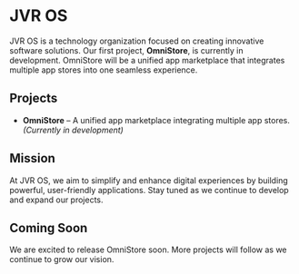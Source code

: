 # JVR OS

JVR OS is a technology organization focused on creating innovative software solutions. Our first project, **OmniStore**, is currently in development. OmniStore will be a unified app marketplace that integrates multiple app stores into one seamless experience.

## Projects
- **OmniStore** – A unified app marketplace integrating multiple app stores. *(Currently in development)*

## Mission
At JVR OS, we aim to simplify and enhance digital experiences by building powerful, user-friendly applications. Stay tuned as we continue to develop and expand our projects.

## Coming Soon
We are excited to release OmniStore soon. More projects will follow as we continue to grow our vision.
